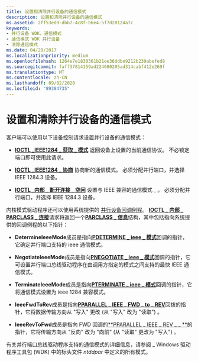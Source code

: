 ```yaml
---
title: 设置和清除并行设备的通信模式
description: 设置和清除并行设备的通信模式
ms.assetid: 2ff53ed0-dbb7-4c8f-b6e4-5f7d20124a7c
keywords:
- 并行设备 WDK，通信模式
- 通信模式 WDK 并行设备
- 清除通信模式
ms.date: 04/20/2017
ms.localizationpriority: medium
ms.openlocfilehash: 1264e7e1830361b21ee36ddbe9212b239abefed8
ms.sourcegitcommit: faff37814159ad224080205ad314cabf412e269f
ms.translationtype: MT
ms.contentlocale: zh-CN
ms.lasthandoff: 09/02/2020
ms.locfileid: "89384735"
---
```

# <a name="setting-and-clearing-a-communication-mode-for-a-parallel-device"></a>设置和清除并行设备的通信模式





客户端可以使用以下设备控制请求设置并行设备的通信模式：

-   [**IOCTL \_IEEE1284 \_ 获取 \_ 模式**](/windows-hardware/drivers/ddi/ntddpar/ni-ntddpar-ioctl_ieee1284_get_mode) 返回设备上设置的当前通信协议。 不必锁定端口即可使用此请求。

-   [**IOCTL \_IEEE1284 \_ 协商**](/windows-hardware/drivers/ddi/ntddpar/ni-ntddpar-ioctl_ieee1284_negotiate) 协商新的通信模式。 必须分配并行端口，并选择 IEEE 1284.3 设备。

-   [**IOCTL \_内部 \_ 断开连接 \_ 空闲**](/windows-hardware/drivers/ddi/parallel/ni-parallel-ioctl_internal_disconnect_idle) 设置与 IEEE 兼容的通信模式 \_ 。 必须分配并行端口，并选择 IEEE 1284.3 设备。

内核模式驱动程序还可以使用系统提供的 [并行设备回调例程](/windows-hardware/drivers/ddi/index)。 [**IOCTL \_ 内部 \_ PARCLASS \_ 连接**](/windows-hardware/drivers/ddi/parallel/ni-parallel-ioctl_internal_parclass_connect)请求将返回一个[**PARCLASS \_ 信息**](/windows-hardware/drivers/ddi/parallel/ns-parallel-_parclass_information)结构，其中包括指向系统提供的回调例程的以下指针：

-   **DetermineIeeeMode**成员是指向[**PDETERMINE \_ ieee \_ 模式**](/windows-hardware/drivers/ddi/parallel/nc-parallel-pdetermine_ieee_modes)回调的指针，它确定并行端口支持的 ieee 通信模式。

-   **NegotiateIeeeMode**成员是指向[**PNEGOTIATE \_ ieee \_ 模式**](/windows-hardware/drivers/ddi/parallel/nc-parallel-pnegotiate_ieee_mode)回调的指针，它可设置并行端口总线驱动程序在由调用方指定的模式之间支持的最快 IEEE 通信模式。

-   **TerminateIeeeMode**成员是指向[**PTERMINATE \_ ieee \_ 模式**](/windows-hardware/drivers/ddi/parallel/nc-parallel-pterminate_ieee_mode)回调的指针，它将通信模式设置为 ieee 1284 兼容模式。

-   **IeeeFwdToRev**成员是指向[**PPARALLEL \_ IEEE \_ FWD \_ to \_ REV**](/windows-hardware/drivers/ddi/parallel/nc-parallel-pparallel_ieee_fwd_to_rev)回拨的指针，它将数据传输方向从 "写入" 更改 (从 "写入" 改为 "读取") 。

-   **IeeeRevToFwd**成员是指向 FWD 回调的[**PPARALLEL \_ IEEE \_ REV \_ \_ **](/windows-hardware/drivers/ddi/parallel/nc-parallel-pparallel_ieee_rev_to_fwd)的指针，它将传输方向从 "反向" 改为 "向前" (从 "读取" 更改为 "写入") 。

有关并行端口总线驱动程序支持的通信模式的详细信息，请参阅 \_ Windows 驱动程序工具包 (WDK) 中的标头文件 *ntddpar* 中定义的所有模式。

 

